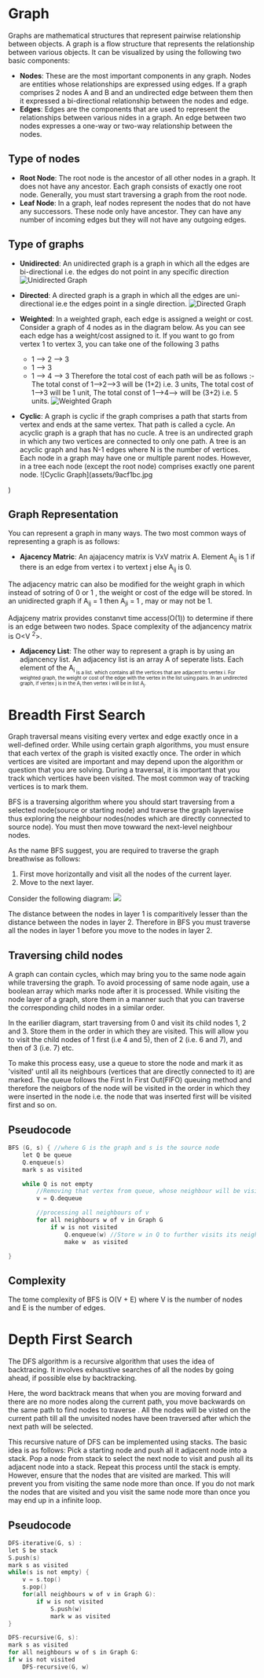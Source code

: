 # Graph
Graphs are mathematical structures that represent pairwise relationship between objects. A graph is a flow structure that represents the relationship between various objects. It can be visualized by using the following two basic components:
- **Nodes**: These are the most important components in any graph. Nodes are entities whose relationships are expressed using edges. If a graph comprises 2 nodes A and B and an undirected edge between them then it expressed a bi-directional relationship between the nodes and edge.
- **Edges**:  Edges are the components that are used to represent the relationships between various nides in a graph. An edge between two nodes expresses a one-way or two-way relationship between the nodes.

## Type of nodes
- **Root Node**: The root node is the ancestor of all other nodes in a graph. It does not have any ancestor. Each graph consists of exactly one root node. Generally, you must start traversing a graph from the root node.
- **Leaf Node**: In a graph, leaf nodes represent the nodes that do not have any successors. These node only have ancestor. They can have any number of incoming edges but they will not have any outgoing edges.

## Type of graphs
- **Unidirected**: An unidirected graph is a graph in which all the edges are bi-directional i.e. the edges do not point in any specific direction
![Unidirected Graph](assets/5069914.jpg)

- **Directed**: A directed graph is a graph in which all the edges are uni-directional ie.e the edges point in a single direction.
![Directed Graph](assets/59ec874.jpg)

- **Weighted**: In a weighted graph, each edge is assigned a weight or cost. Consider a graph of 4 nodes as in the diagram below. As you can see each edge has a weight/cost assigned to it. If you want to go from vertex 1 to vertex 3, you can take one of the following 3 paths
    * 1 --> 2 --> 3
    * 1 --> 3
    * 1 --> 4 --> 3
Therefore the total cost of each path will be as follows :- The total const of 1-->2-->3 will be (1+2) i.e. 3 units, The total cost of 1-->3 will be 1 unit, The total const of 1-->4--> will be (3+2) i.e. 5 units.
![Weighted Graph](assets/6fd9992.jpg)

- **Cyclic**: A graph is cyclic if the graph comprises a path that starts from vertex and ends at the same vertex. That path is called a cycle. An acyclic graph is a graph that has no cucle.
A tree is an undirected graph in which any two vertices are connected to only one path. A tree is an acyclic graph and has N-1 edges where N is the number of vertices. Each node in a graph may have one or multiple parent nodes. However, in a tree each node (except the root node) comprises exactly one parent node.
![Cyclic Graph](assets/9acf1bc.jpg

)

## Graph Representation
You can represent a graph in many ways. The two most common ways of representing a graph is as follows:
- **Ajacency Matric**: An ajajacency matrix is VxV matrix A. Element A<sub>ij</sub> is 1 if there is an edge from vertex i to vertext j else  A<sub>ij</sub> is 0.

The adjacency matric can also be modified for the weight graph in which instead of sotring of 0 or 1 , the weight or cost of the edge will be stored.
In an unidirected graph if A<sub>ij</sub> = 1 then A<sub>ji</sub> = 1 , may or may not be 1.

Adjajceny matrix provides constanvt time access(O(1)) to determine if there is an edge between two nodes. Space complexity of the adjancency matrix is O<V <sup>2</sup>>.

- **Adjacency List**: The other way to represent a graph is by using an adjancency list. An adjacency list is an array A of seperate lists. Each element of the A<sub>i<sub> is a list. which contains all the vertices that are adjacent to vertex i.
For weighted graph, the weight or cost of the edge with the vertex in the list using pairs. In an undirected graph, if vertex j is in the A<sub>i</sub> then vertex i will be in list A<sub>j</sub>.

# Breadth First Search
Graph traversal means visiting every vertex and edge exactly once in a well-defined order. While using certain graph algorithms, you must ensure that each vertex of the graph is visited exactly once. The order in which vertices are visited are important and may depend upon the algorithm or question that you are solving.
During a traversal, it is important that you track which vertices have been visited. The most common way of tracking vertices is to mark them.

BFS is a traversing algorithm where you should start traversing from a selected node(source or starting node) and traverse the graph layerwise thus exploring the neighbour nodes(nodes which are directly connected to source node). You must then move towward the next-level neighbour nodes.

As the name BFS suggest, you are required to traverse the graph breathwise as follows:
1. First move horizontally and visit all the nodes of the current layer.
2. Move to the next layer.

Consider the following diagram:
![](assets/fdec3c2.jpg)

The distance between the nodes in layer 1 is comparitively lesser than the distance between the nodes in layer 2. Therefore in BFS you must traverse all the nodes in layer 1 before you move to the nodes in layer 2. 

## Traversing child nodes
A graph can contain cycles, which may bring you to the same node again while traversing the graph. To avoid processing of same node again, use a boolean array which marks node after it is processed. While visiting the node layer of a graph, store them in a manner such that you can traverse the corresponding child nodes in a similar order.

In the earilier diagram, start traversing from 0 and visit its child nodes 1, 2 and 3. Store them in the order in which they are visited. This will allow you to visit the child nodes of 1 first (i.e 4 and 5), then of 2 (i.e. 6 and 7), and then of 3 (i.e. 7) etc.

To make this process easy, use a queue to store the node and mark it as 'visited' until all its neighbours (vertices that are directly connected to it) are marked. The queue follows the First In First Out(FIFO) queuing method and therefore the neigbors of the node will be visited in the order in which they were inserted in the node i.e. the node that was inserted first will be visited first and so on.

## Pseudocode
```c
BFS (G, s) { //where G is the graph and s is the source node
    let Q be queue
    Q.enqueue(s)
    mark s as visited

    while Q is not empty
        //Removing that vertex from queue, whose neighbour will be visited now
        v = Q.dequeue

        //processing all neighbours of v
        for all neighbours w of v in Graph G
            if w is not visited
                Q.enqueue(w) //Store w in Q to further visits its neighbour
                make w  as visited

}
```

## Complexity
The tome complexity of BFS is O(V + E) where V is the number of nodes and E is the number of edges.

# Depth First Search
The DFS algorithm  is a recursive algorithm that uses the idea of backtracing. It involves exhaustive searches of all the nodes by going ahead, if possible else by backtracking.

Here, the word backtrack means that when you are moving forward and there are no more nodes along the current path, you move backwards on the same path to find nodes to traverse . All the nodes will be visted on the current path till all the unvisited nodes have been traversed after which the next path will be selected.

This recursive nature of DFS can be implemented using stacks. The basic idea is as follows: 
Pick a starting node and push all it adjacent node into a stack.
Pop a node from stack to select the next node to visit and push all its adjacent node into a stack.
Repeat this process until the stack is empty. However, ensure that the nodes that are visited are marked. This will prevent you from visiting the same node more than once. If you do not mark the nodes that are visited and you visit the same node more than once you may end up in a infinite loop.

## Pseudocode
```c
DFS-iterative(G, s) :
let S be stack
S.push(s)
mark s as visited
while(s is not empty) {
    v = s.top()
    s.pop()
    for(all neighbours w of v in Graph G):
        if w is not visited
            S.push(w)
            mark w as visited
}

DFS-recursive(G, s):
mark s as visited
for all neighbours w of s in Graph G:
if w is not visited
    DFS-recursive(G, w)
```